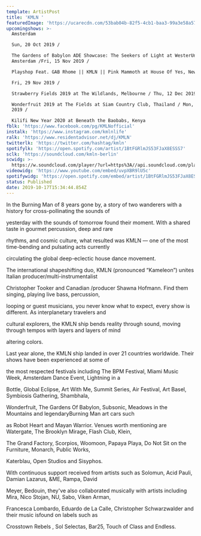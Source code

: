 ```yaml
---
template: ArtistPost
title: 'KMLN '
featuredImage: 'https://ucarecdn.com/53bab04b-82f5-4cb1-baa3-99a3e58a5704/'
upcomingshows: >-
  Amsterdam

  Sun, 20 Oct 2019 /

  The Gardens of Babylon ADE Showcase: The Seekers of Light at WesterUnie,
  Amsterdam /Fri, 15 Nov 2019 /

  Playshop Feat. GAB Rhome || KMLN || Pink Mammoth at House Of Yes, New York /

  Fri, 29 Nov 2019 /

  Strawberry Fields 2019 at The Wildlands, Melbourne / Thu, 12 Dec 2019 /

  Wonderfruit 2019 at The Fields at Siam Country Club, Thailand / Mon, 30 Dec
  2019 /

  Kilifi New Year 2020 at Beneath the Baobabs, Kenya
fblk: 'https://www.facebook.com/pg/KMLNofficial'
instalk: 'https://www.instagram.com/kmlnlife'
ralk: 'https://www.residentadvisor.net/dj/KMLN'
twitterlk: 'https://twitter.com/hashtag/kmln'
spotifylk: 'https://open.spotify.com/artist/1BtFGRlmJS53FJaX8ESSS7'
sclk: 'https://soundcloud.com/kmln-berlin'
scwidg: >-
  https://w.soundcloud.com/player/?url=https%3A//api.soundcloud.com/playlists/232323810&color=%23ff5500&auto_play=false&hide_related=false&show_comments=true&show_user=true&show_reposts=false&show_teaser=true&visual=true
videowidg: 'https://www.youtube.com/embed/uvpXBR9lU5c'
spotifywidg: 'https://open.spotify.com/embed/artist/1BtFGRlmJS53FJaX8ESSS7'
status: Published
date: 2019-10-17T15:34:44.854Z
---
```



In the Burning Man of 8 years gone by, a story of two wanderers with a history for cross-pollinating the sounds of

yesterday with the sounds of tomorrow found their moment. With a shared taste in gourmet percussion, deep and rare

rhythms, and cosmic culture, what resulted was KMLN — one of the most time-bending and pulsating acts currently

circulating the global deep-eclectic house dance movement.

The international shapeshifting duo, KMLN (pronounced “Kameleon”) unites Italian producer/multi-instrumentalist

Christopher Tooker and Canadian /producer Shawna Hofmann. Find them singing, playing live bass, percussion,

looping or guest musicians, you never know what to expect, every show is different. As interplanetary travelers and

cultural explorers, the KMLN ship bends reality through sound, moving through tempos with layers and layers of mind

altering colors.

Last year alone, the KMLN ship landed in over 21 countries worldwide. Their shows have been experienced at some of

the most respected festivals including The BPM Festival, Miami Music Week, Amsterdam Dance Event, Lightning in a

Bottle, Global Eclipse, Art With Me, Summit Series, Air Festival, Art Basel, Symbiosis Gathering, Shambhala,

Wonderfruit, The Gardens Of Babylon, Subsonic, Meadows in the Mountains and legendaryBurning Man art cars such

as Robot Heart and Mayan Warrior. Venues worth mentioning are Watergate, The Brooklyn Mirage, Flash Club, Klein,

The Grand Factory, Scorpios, Woomoon, Papaya Playa, Do Not Sit on the Furniture, Monarch, Public Works,

Katerblau, Open Studios and Sisyphos.

With continuous support received from artists such as Solomun, Acid Pauli, Damian Lazarus, &ME, Rampa, David

Meyer, Bedouin, they've also collaborated musically with artists including Mira, Nico Stojan, NU, Sabo, Viken Arman,

Francesca Lombardo, Eduardo de La Calle, Christopher Schwarzwalder and their music isfound on labels such as

Crosstown Rebels , Sol Selectas, Bar25, Touch of Class and Endless.
